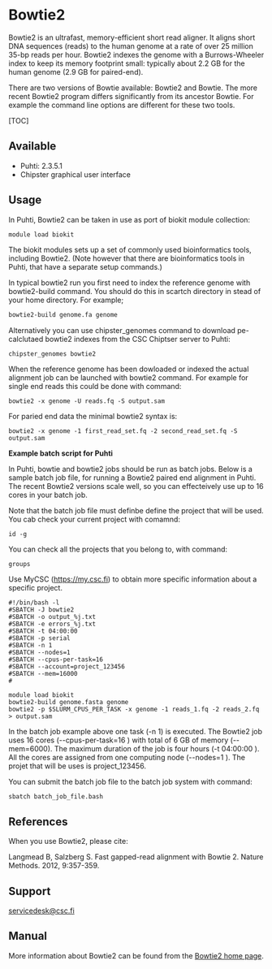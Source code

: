 # Bowtie2

Bowtie2 is an ultrafast, memory-efficient short read aligner. It aligns short DNA sequences (reads) 
to the human genome at a rate of over 25 million 35-bp reads per hour. Bowtie2 indexes the genome 
with a Burrows-Wheeler index to keep its memory footprint small: typically about 2.2 GB for the 
human genome (2.9 GB for paired-end).

There are two versions of Bowtie available: Bowtie2 and Bowtie.  The more recent Bowtie2 program differs 
significantly from its ancestor Bowtie. For example the command line options are different for these two tools.


[TOC]

## Available

-   Puhti: 2.3.5.1
-   Chipster graphical user interface


## Usage

In Puhti, Bowtie2 can be taken in use as port of biokit module collection:

```bash
module load biokit
```
The biokit modules sets up a set of commonly used bioinformatics tools, including  Bowtie2. (Note however that there are bioinformatics tools in Puhti,
 that have a separate setup commands.)

In typical bowtie2 run you first need to index the reference genome with bowtie2-build command. You should do this in scartch directory in stead of your 
home directory. For example;

```bash
bowtie2-build genome.fa genome
```
Alternatively you can use chipster_genomes command to download pe-calclutaed bowtie2 indexes from the CSC Chiptser server to Puhti:

```
chipster_genomes bowtie2
``` 
When the reference genome has been dowloaded or indexed the actual alignment job can be launched with bowtie2 command. For example for single end reads this could be done with command:

```
bowtie2 -x genome -U reads.fq -S output.sam
```

For paried end data the minimal bowtie2 syntax is:
```
bowtie2 -x genome -1 first_read_set.fq -2 second_read_set.fq -S output.sam
``` 

**Example batch script for Puhti**

In Puhti, bowtie and bowtie2 jobs should be run  as batch jobs. Below is a sample batch job file, 
for running a Bowtie2 paired end alignment in Puhti. The recent Bowtie2 versions scale well, so you can effecteively use up 
to 16 cores in your batch job.

Note that the batch job file must definbe define the project that will be used.
You cab check your current  project with comamnd:

```
id -g
```

You can check all the projects that you belong to, with command:

```
groups
``` 

Use MyCSC (https://my.csc.fi) to obtain more specific information about a
specific project.


```
#!/bin/bash -l
#SBATCH -J bowtie2
#SBATCH -o output_%j.txt
#SBATCH -e errors_%j.txt
#SBATCH -t 04:00:00
#SBATCH -p serial
#SBATCH -n 1
#SBATCH --nodes=1  
#SBATCH --cpus-per-task=16
#SBATCH --account=project_123456
#SBATCH --mem=16000
#

module load biokit
bowtie2-build genome.fasta genome
bowtie2 -p $SLURM_CPUS_PER_TASK -x genome -1 reads_1.fq -2 reads_2.fq > output.sam
```

In the batch job example above one task (-n 1) is executed. The Bowtie2 job uses 16 cores (--cpus-per-task=16 ) with total of 6 GB of memory (--mem=6000). The maximum duration of the job is four hours (-t 04:00:00 ). All the cores are assigned from one computing node (--nodes=1 ). The projet that will be uses is project_123456.

You can submit the batch job file to the batch job system with command:

```
sbatch batch_job_file.bash
```

## References

When you use Bowtie2, please cite:

Langmead B, Salzberg S. Fast gapped-read alignment with Bowtie 2. Nature Methods. 2012, 9:357-359.

## Support

servicedesk@csc.fi

## Manual

More information about Bowtie2 can be found from the [Bowtie2 home page](https://github.com/BenLangmead/bowtie2/blob/master/README.md).

